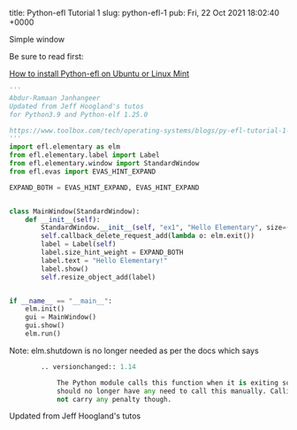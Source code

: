 title: Python-efl Tutorial 1
slug: python-efl-1
pub: Fri, 22 Oct 2021 18:02:40 +0000

Simple window

Be sure to read first:

[How to install Python-efl on Ubuntu or Linux Mint](https://www.pythonkitchen.com/how-to-install-python-efl-on-ubuntu-or-linux-mint/)

```python
'''
Abdur-Ramaan Janhangeer
Updated from Jeff Hoogland's tutos
for Python3.9 and Python-elf 1.25.0

https://www.toolbox.com/tech/operating-systems/blogs/py-efl-tutorial-1-hello-elementary-022415/
'''
import efl.elementary as elm
from efl.elementary.label import Label
from efl.elementary.window import StandardWindow
from efl.evas import EVAS_HINT_EXPAND

EXPAND_BOTH = EVAS_HINT_EXPAND, EVAS_HINT_EXPAND


class MainWindow(StandardWindow):
    def __init__(self):
        StandardWindow.__init__(self, "ex1", "Hello Elementary", size=(300, 200))
        self.callback_delete_request_add(lambda o: elm.exit())
        label = Label(self)
        label.size_hint_weight = EXPAND_BOTH
        label.text = "Hello Elementary!"
        label.show()
        self.resize_object_add(label)


if __name__ == "__main__":
    elm.init()
    gui = MainWindow()
    gui.show()
    elm.run()

```


Note: elm.shutdown is no longer needed as per the docs which says


```python
        .. versionchanged:: 1.14

            The Python module calls this function when it is exiting so you
            should no longer have any need to call this manually. Calling it does
            not carry any penalty though.

```


Updated from Jeff Hoogland's tutos
